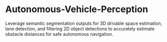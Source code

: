 # Autonomous-Vehicle-Perception
Leverage semantic segmentation outputs for 3D drivable space estimation, lane detection, and filtering 2D object detections to accurately estimate obstacle distances for safe autonomous navigation.
